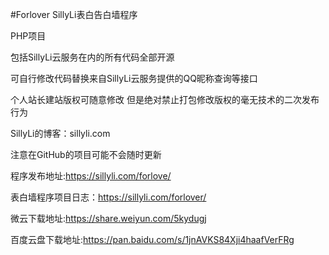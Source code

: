 #Forlover
SillyLi表白告白墙程序

PHP项目

包括SillyLi云服务在内的所有代码全部开源

可自行修改代码替换来自SillyLi云服务提供的QQ昵称查询等接口

个人站长建站版权可随意修改 但是绝对禁止打包修改版权的毫无技术的二次发布行为

SillyLi的博客：sillyli.com

注意在GitHub的项目可能不会随时更新

程序发布地址:https://sillyli.com/forlove/

表白墙程序项目日志：https://sillyli.com/forlover/

微云下载地址:https://share.weiyun.com/5kydugj

百度云盘下载地址:https://pan.baidu.com/s/1jnAVKS84Xji4haafVerFRg
